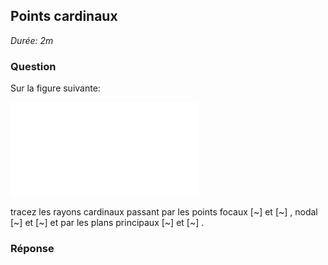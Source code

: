 ## Points cardinaux

*Durée: 2m*

### Question

Sur la figure suivante:

![pastedGraphic.pdf](assets/pastedGraphic.pdf)

tracez les rayons cardinaux passant par les points focaux [~] et [~] , nodal [~] et [~] et par les plans principaux [~] et [~] .

### Réponse

